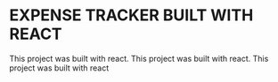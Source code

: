 # EXPENSE TRACKER BUILT WITH REACT

This project was built with react.
This project was built with react.
This project was built with react



